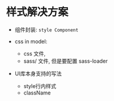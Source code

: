 # 样式解决方案

- 组件封装: `style Component`
- css in model: 
    - css 文件,
    - sass/ 文件, 但是要配置 sass-loader


- UI库本身支持的写法
    - style行内样式
    - className
